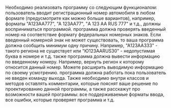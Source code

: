 Необходимо реализовать программу со следующим функционалом:
пользователь вводит регистрационный номер автомобиля в любом формате (предусмотрите как можно больше вариантов), например, форматы "А123АА777", "А 123АА77", "A 123 AA RUS 777" и т.д., должны восприниматься программой.
программа должна проверять введенный номер на соответствие формату федеральных номерных знаков. Если введенный номерной знак не может существовать, то ваша программа должна сообщить минимум одну причину. Например, "А123АА333" - такого региона не существует или "Ю123ААRUS30" - недопустимая буква в номере и т.д.
также программа должна вывести информацию по введенному номеру. Например, вернуть регион к которому относится данный номер. Можете расширить выводимую информацию по своему усмотрению.
программа должна работать пока пользователь не введен команду выхода.
Также необходимо внутри классов и методов оставлять комментарии, которые пояснят ваше решение по проектированию данной программы, а также расскажут про возможности вашей программы: все поддерживаемые форматы ввода, все ошибки, которые проверяет программа и т.д.
